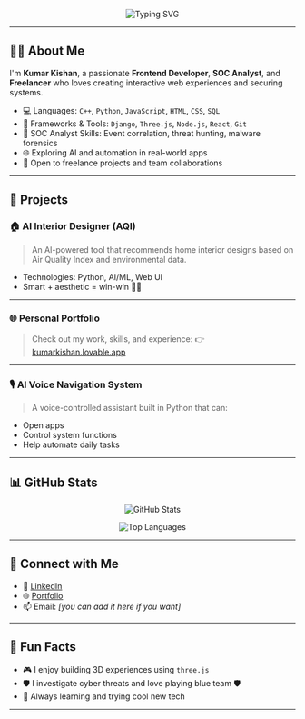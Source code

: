 <!-- Typing Animation -->
<p align="center">
  <img src="https://readme-typing-svg.herokuapp.com?font=Fira+Code&size=24&pause=1000&color=00C4FF&vCenter=true&width=600&lines=Hi%2C+I'm+Kumar+Kishan!;Frontend+Developer+%7C+SOC+Analyst+%7C+Freelancer;Welcome+to+my+GitHub+profile!" alt="Typing SVG" />
</p>

---

## 👨‍💻 About Me

I'm **Kumar Kishan**, a passionate **Frontend Developer**, **SOC Analyst**, and **Freelancer** who loves creating interactive web experiences and securing systems.

- 💻 Languages: `C++`, `Python`, `JavaScript`, `HTML`, `CSS`, `SQL`
- 🧠 Frameworks & Tools: `Django`, `Three.js`, `Node.js`, `React`, `Git`
- 🔐 SOC Analyst Skills: Event correlation, threat hunting, malware forensics
- 🌐 Exploring AI and automation in real-world apps
- 🤝 Open to freelance projects and team collaborations

---

## 🚀 Projects

### 🏠 AI Interior Designer (AQI)
> An AI-powered tool that recommends home interior designs based on Air Quality Index and environmental data.
- Technologies: Python, AI/ML, Web UI
- Smart + aesthetic = win-win 🧠🎨

---

### 🌐 Personal Portfolio
> Check out my work, skills, and experience:
👉 [kumarkishan.lovable.app](https://kumarkishan.lovable.app)

---

### 🎙️ AI Voice Navigation System
> A voice-controlled assistant built in Python that can:
- Open apps
- Control system functions
- Help automate daily tasks

---

## 📊 GitHub Stats

<p align="center">
  <img src="https://github-readme-stats.vercel.app/api?username=KumarKishan&show_icons=true&theme=radical" alt="GitHub Stats" />
</p>

<p align="center">
  <img src="https://github-readme-stats.vercel.app/api/top-langs/?username=KumarKishan&layout=compact&theme=radical" alt="Top Languages" />
</p>

---

## 🔗 Connect with Me

- 💼 [LinkedIn](https://www.linkedin.com/in/kumar-kishan-b23540248/)
- 🌐 [Portfolio](https://kumarkishan.lovable.app)
- 📫 Email: *[you can add it here if you want]*

---

## 🧠 Fun Facts

- 🎮 I enjoy building 3D experiences using `three.js`
- 🛡️ I investigate cyber threats and love playing blue team 🛡️
- 🧩 Always learning and trying cool new tech

---

<!-- Optional: Snake animation (needs setup) -->
<!--
![snake gif](https://github.com/KumarKishan/KumarKishan/blob/output/github-contribution-grid-snake.svg)
-->
